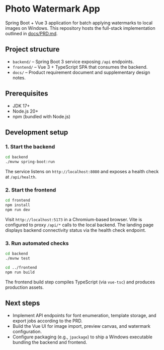 ﻿# Photo Watermark App

Spring Boot + Vue 3 application for batch applying watermarks to local images on Windows. This repository hosts the full-stack implementation outlined in [docs/PRD.md](docs/PRD.md).

## Project structure

- `backend/` – Spring Boot 3 service exposing `/api` endpoints.
- `frontend/` – Vue 3 + TypeScript SPA that consumes the backend.
- `docs/` – Product requirement document and supplementary design notes.

## Prerequisites

- JDK 17+
- Node.js 20+
- npm (bundled with Node.js)

## Development setup

### 1. Start the backend

```bash
cd backend
./mvnw spring-boot:run
```

The service listens on `http://localhost:8080` and exposes a health check at `/api/health`.

### 2. Start the frontend

```bash
cd frontend
npm install
npm run dev
```

Visit `http://localhost:5173` in a Chromium-based browser. Vite is configured to proxy `/api/*` calls to the local backend. The landing page displays backend connectivity status via the health check endpoint.

### 3. Run automated checks

```bash
cd backend
./mvnw test

cd ../frontend
npm run build
```

The frontend build step compiles TypeScript (via `vue-tsc`) and produces production assets.

## Next steps

- Implement API endpoints for font enumeration, template storage, and export jobs according to the PRD.
- Build the Vue UI for image import, preview canvas, and watermark configuration.
- Configure packaging (e.g., `jpackage`) to ship a Windows executable bundling the backend and frontend.
